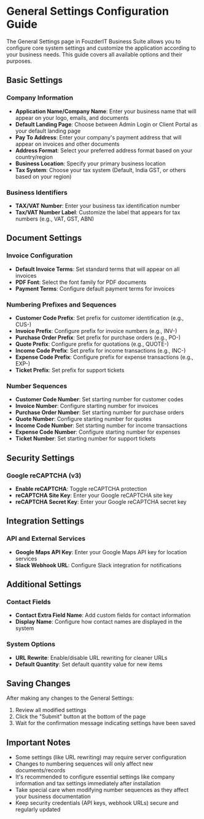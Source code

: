 # General Settings Configuration Guide

The General Settings page in FouzderIT Business Suite allows you to configure core system settings and customize the application according to your business needs. This guide covers all available options and their purposes.

## Basic Settings

### Company Information

-   **Application Name/Company Name**: Enter your business name that will appear on your logo, emails, and documents
-   **Default Landing Page**: Choose between Admin Login or Client Portal as your default landing page
-   **Pay To Address**: Enter your company's payment address that will appear on invoices and other documents
-   **Address Format**: Select your preferred address format based on your country/region
-   **Business Location**: Specify your primary business location
-   **Tax System**: Choose your tax system (Default, India GST, or others based on your region)

### Business Identifiers

-   **TAX/VAT Number**: Enter your business tax identification number
-   **Tax/VAT Number Label**: Customize the label that appears for tax numbers (e.g., VAT, GST, ABN)

## Document Settings

### Invoice Configuration

-   **Default Invoice Terms**: Set standard terms that will appear on all invoices
-   **PDF Font**: Select the font family for PDF documents
-   **Payment Terms**: Configure default payment terms for invoices

### Numbering Prefixes and Sequences

-   **Customer Code Prefix**: Set prefix for customer identification (e.g., CUS-)
-   **Invoice Prefix**: Configure prefix for invoice numbers (e.g., INV-)
-   **Purchase Order Prefix**: Set prefix for purchase orders (e.g., PO-)
-   **Quote Prefix**: Configure prefix for quotations (e.g., QUOTE-)
-   **Income Code Prefix**: Set prefix for income transactions (e.g., INC-)
-   **Expense Code Prefix**: Configure prefix for expense transactions (e.g., EXP-)
-   **Ticket Prefix**: Set prefix for support tickets

### Number Sequences

-   **Customer Code Number**: Set starting number for customer codes
-   **Invoice Number**: Configure starting number for invoices
-   **Purchase Order Number**: Set starting number for purchase orders
-   **Quote Number**: Configure starting number for quotes
-   **Income Code Number**: Set starting number for income transactions
-   **Expense Code Number**: Configure starting number for expenses
-   **Ticket Number**: Set starting number for support tickets

## Security Settings

### Google reCAPTCHA (v3)

-   **Enable reCAPTCHA**: Toggle reCAPTCHA protection
-   **reCAPTCHA Site Key**: Enter your Google reCAPTCHA site key
-   **reCAPTCHA Secret Key**: Enter your Google reCAPTCHA secret key

## Integration Settings

### API and External Services

-   **Google Maps API Key**: Enter your Google Maps API key for location services
-   **Slack Webhook URL**: Configure Slack integration for notifications

## Additional Settings

### Contact Fields

-   **Contact Extra Field Name**: Add custom fields for contact information
-   **Display Name**: Configure how contact names are displayed in the system

### System Options

-   **URL Rewrite**: Enable/disable URL rewriting for cleaner URLs
-   **Default Quantity**: Set default quantity value for new items

## Saving Changes

After making any changes to the General Settings:

1.  Review all modified settings
2.  Click the "Submit" button at the bottom of the page
3.  Wait for the confirmation message indicating settings have been saved

## Important Notes

-   Some settings (like URL rewriting) may require server configuration
-   Changes to numbering sequences will only affect new documents/records
-   It's recommended to configure essential settings like company information and tax settings immediately after installation
-   Take special care when modifying number sequences as they affect your business documentation
-   Keep security credentials (API keys, webhook URLs) secure and regularly updated